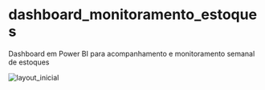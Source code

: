 

# dashboard_monitoramento_estoques
Dashboard em Power BI para acompanhamento e monitoramento semanal de estoques


![layout_inicial](https://github.com/user-attachments/assets/0b442d20-d862-45c7-9aa7-0d67e84f772a)
